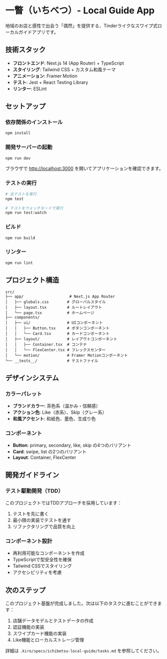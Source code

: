 # 一瞥（いちべつ）- Local Guide App

地域のお店と感性で出会う「偶然」を提供する、Tinderライクなスワイプ式ローカルガイドアプリです。

## 技術スタック

- **フロントエンド**: Next.js 14 (App Router) + TypeScript
- **スタイリング**: Tailwind CSS + カスタム和風テーマ
- **アニメーション**: Framer Motion
- **テスト**: Jest + React Testing Library
- **リンター**: ESLint

## セットアップ

### 依存関係のインストール

```bash
npm install
```

### 開発サーバーの起動

```bash
npm run dev
```

ブラウザで [http://localhost:3000](http://localhost:3000) を開いてアプリケーションを確認できます。

### テストの実行

```bash
# 全テストを実行
npm test

# テストをウォッチモードで実行
npm run test:watch
```

### ビルド

```bash
npm run build
```

### リンター

```bash
npm run lint
```

## プロジェクト構造

```
src/
├── app/                    # Next.js App Router
│   ├── globals.css        # グローバルスタイル
│   ├── layout.tsx         # ルートレイアウト
│   └── page.tsx           # ホームページ
├── components/
│   ├── ui/                # UIコンポーネント
│   │   ├── Button.tsx     # ボタンコンポーネント
│   │   └── Card.tsx       # カードコンポーネント
│   ├── layout/            # レイアウトコンポーネント
│   │   ├── Container.tsx  # コンテナ
│   │   └── FlexCenter.tsx # フレックスセンター
│   └── motion/            # Framer Motionコンポーネント
└── __tests__/             # テストファイル
```

## デザインシステム

### カラーパレット

- **ブランドカラー**: 茶色系（温かみ・信頼感）
- **アクション色**: Like（赤系）、Skip（グレー系）
- **和風アクセント**: 和紙色、墨色、生成り色

### コンポーネント

- **Button**: primary, secondary, like, skip の4つのバリアント
- **Card**: swipe, list の2つのバリアント
- **Layout**: Container, FlexCenter

## 開発ガイドライン

### テスト駆動開発（TDD）

このプロジェクトではTDDアプローチを採用しています：

1. テストを先に書く
2. 最小限の実装でテストを通す
3. リファクタリングで品質を向上

### コンポーネント設計

- 再利用可能なコンポーネントを作成
- TypeScriptで型安全性を確保
- Tailwind CSSでスタイリング
- アクセシビリティを考慮

## 次のステップ

このプロジェクト基盤が完成しました。次は以下のタスクに進むことができます：

1. 店舗データモデルとテストデータの作成
2. 認証機能の実装
3. スワイプカード機能の実装
4. Like機能とローカルストレージ管理

詳細は `.kiro/specs/ichibetsu-local-guide/tasks.md` を参照してください。
